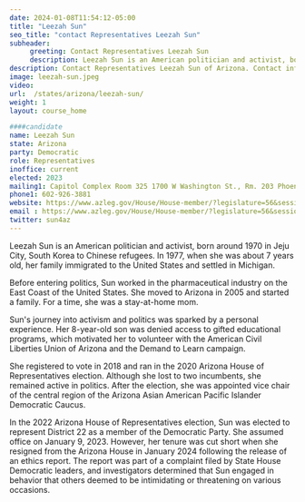 ```yaml
---
date: 2024-01-08T11:54:12-05:00
title: "Leezah Sun"
seo_title: "contact Representatives Leezah Sun"
subheader:
     greeting: Contact Representatives Leezah Sun
     description: Leezah Sun is an American politician and activist, born around 1970 in Jeju City, South Korea to Chinese refugees. In 1977, when she was about 7 years old, her family immigrated to the United States and settled in Michigan.
description: Contact Representatives Leezah Sun of Arizona. Contact information for Leezah Sun includes email address, phone number, and mailing address.
image: leezah-sun.jpeg
video:
url:  /states/arizona/leezah-sun/
weight: 1
layout: course_home

####candidate
name: Leezah Sun
state: Arizona
party: Democratic
role: Representatives
inoffice: current
elected: 2023
mailing1: Capitol Complex Room 325 1700 W Washington St., Rm. 203 Phoenix, AZ 85007-2890
phone1: 602-926-3881
website: https://www.azleg.gov/House/House-member/?legislature=56&session=128&legislator=2200/
email : https://www.azleg.gov/House/House-member/?legislature=56&session=128&legislator=2200/
twitter: sun4az
---
```


Leezah Sun is an American politician and activist, born around 1970 in Jeju City, South Korea to Chinese refugees. In 1977, when she was about 7 years old, her family immigrated to the United States and settled in Michigan.

Before entering politics, Sun worked in the pharmaceutical industry on the East Coast of the United States. She moved to Arizona in 2005 and started a family. For a time, she was a stay-at-home mom.

Sun's journey into activism and politics was sparked by a personal experience. Her 8-year-old son was denied access to gifted educational programs, which motivated her to volunteer with the American Civil Liberties Union of Arizona and the Demand to Learn campaign.

She registered to vote in 2018 and ran in the 2020 Arizona House of Representatives election. Although she lost to two incumbents, she remained active in politics. After the election, she was appointed vice chair of the central region of the Arizona Asian American Pacific Islander Democratic Caucus.

In the 2022 Arizona House of Representatives election, Sun was elected to represent District 22 as a member of the Democratic Party. She assumed office on January 9, 2023. However, her tenure was cut short when she resigned from the Arizona House in January 2024 following the release of an ethics report. The report was part of a complaint filed by State House Democratic leaders, and investigators determined that Sun engaged in behavior that others deemed to be intimidating or threatening on various occasions.
